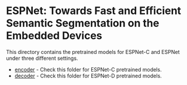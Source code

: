# ESPNet: Towards Fast and Efficient Semantic Segmentation on the Embedded Devices

This directory contains the pretrained models for ESPNet-C and ESPNet under three different settings.

* [encoder](/encoder/) - Check this folder for ESPNet-C pretrained models.
* [decoder](/decoder/) - Check this folder for ESPNet-D pretrained models.
